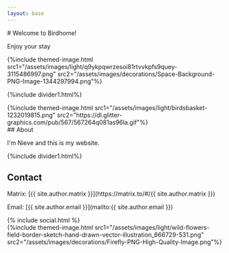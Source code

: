 ```yaml
---
layout: base 
---
```

<div class="flex">
  <div markdown="1" class="grow">
# Welcome to Birdhome!

Enjoy your stay

  </div>
  <div class="w-2/5 -ml-2">
    {%include themed-image.html src1="/assets/images/light/q9ykpqwrzesoi81rtvvkpfs9quey-3115486997.png" src2="/assets/images/decorations/Space-Background-PNG-Image-1344297994.png"%}
  </div>

</div>

{%include divider1.html%}

<div class="flex gap-2.5">
  <div class="w-1/4">
    {%include themed-image.html src1="/assets/images/light/birdsbasket-1232019815.png" src2="https://dl.glitter-graphics.com/pub/567/567264q081as96la.gif"%}
  </div>
  <div markdown="1" class="grow">
## About

I'm Nieve and this is my website.
  </div>

</div>

{%include divider1.html%}

## Contact

<div class="flex gap-2.5">
  <div markdown="1" class="grow">
Matrix: [{{ site.author.matrix }}](https://matrix.to/#/{{ site.author.matrix }})

Email: [{{ site.author.email }}](mailto:{{ site.author.email }})    
  </div>
  <div class="grow">
{% include social.html %}
  </div>
</div>
<div class="-mb-3 flex justify-center">
  {%include themed-image.html src1="/assets/images/light/wild-flowers-field-border-sketch-hand-drawn-vector-illustration_666729-531.png" src2="/assets/images/decorations/Firefly-PNG-High-Quality-Image.png"%}
</div>

<style>
  
</style>